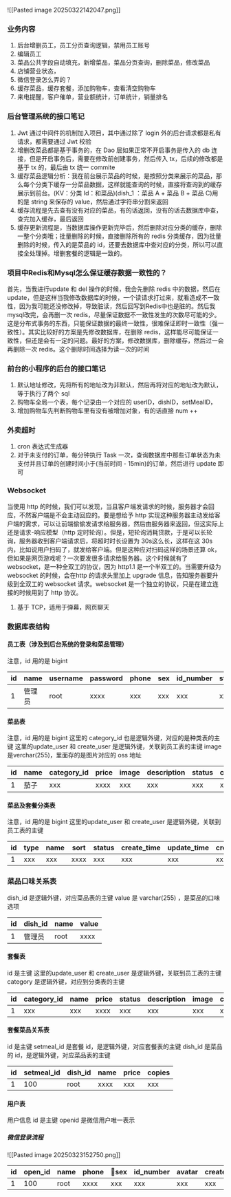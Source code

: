 ![[Pasted image 20250322142047.png]]
### 业务内容
1. 后台增删员工，员工分页查询逻辑，禁用员工账号
2. 编辑员工
3. 菜品公共字段自动填充，新增菜品，菜品分页查询，删除菜品，修改菜品
4. 店铺营业状态，
5. 微信登录怎么弄的？
6. 缓存菜品，缓存套餐，添加购物车，查看清空购物车
7. 来电提醒，客户催单，营业额统计，订单统计，销量排名
### 后台管理系统的接口笔记
1. Jwt 通过中间件的机制加入项目，其中通过除了 login 外的后台请求都是私有请求，都需要通过 Jwt 校验
2. 增删改菜品都是基于事务的，在 Dao 层如果正常不开启事务是传入的 db 连接，但是开启事务后，需要在修改前创建事务，然后传入 tx，后续的修改都是基于 tx 的，最后由 tx 统一 commite
3. 缓存菜品逻辑分析：我在前台展示菜品的时候，是按照分类来展示的菜品，那么每个分类下缓存一分菜品数据，这样就能查询的时候，直接将查询到的缓存展示到前台。(KV：分类 Id：和菜品)(dish_1 ：菜品 A + 菜品 B + 菜品 C)用的是 string 来保存的 value，然后通过字符串分割来返回
4. 缓存流程是先去查有没有对应的菜品，有的话返回，没有的话去数据库中查，查完加入缓存，最后返回
5. 缓存更新流程是，当数据库操作更新完毕后，然后删除对应分类的缓存，删除一整个分类哦；批量删除的时候，直接删除所有的 redis 分类缓存，因为批量删除的时候，传入的是菜品的 id，还要去数据库中查对应的分类，所以可以直接全处理掉。增删套餐的逻辑是一致的。
### 项目中Redis和Mysql怎么保证缓存数据一致性的？
首先，当我进行update 和 del 操作的时候，我会先删除 redis 中的数据，然后在 update，但是这样当我修改数据库的时候，一个读请求打过来，就看造成不一致性，因为我可能还没修改掉，导致脏读，然后回写到Redis中也是脏的。然后我mysql改完，会再删一次 redis，尽量保证数据不一致性发生的次数尽可能的少。这是分布式事务的东西，只能保证数据的最终一致性，很难保证即时一致性（强一致性）。其实比较好的方案是先修改数据库，在删除 redis，这样能尽可能保证一致性，但还是会有一定的问题。最好的方案，修改数据库，删除缓存，然后过一会再删除一次 redis。这个删除时间选择为读一次的时间
### 前台的小程序的后台的接口笔记
1. 默认地址修改，先将所有的地址改为非默认，然后再将对应的地址改为默认，等于执行了两个 sql
2. 购物车全局一个表，每个记录由一个对应的 userID，dishID，setMealID，
3. 增加购物车先判断购物车里有没有被增加对象，有的话直接 num ++
### 外卖超时
1. cron 表达式生成器
2. 对于未支付的订单，每分钟执行 Task 一次，查询数据库中那些订单状态为未支付并且订单的创建时间小于(当前时间 - 15min)的订单，然后进行 update 即可
### Websocket
当使用 http 的时候，我们可以发现，当且客户端发请求的时候，服务器才会回应，不然客户端是不会主动回应的。要是想给予 http 实现这种服务器主动发给客户端的需求，可以让前端偷偷发请求给服务器，然后由服务器来返回，但这实际上还是请求-响应模型（http 定时轮询）。但是，短轮询消耗贷款，于是可以长轮询，服务器收到客户端请求后，将超时时长设置为 30s这么长，这样在这 30s 内，比如说用户扫码了，就发给客户端。但是这种应对扫码这样的场景还算 ok，但如果是网页游戏呢？一次要发很多请求给服务器。这个时候就有了 websocket，是一种全双工的协议，因为 http1.1 是一个半双工的。当需要升级为 websocket 的时候，会在http 的请求头里加上 upgrade 信息，告知服务器要升级到全双工的 websocket 请求。websocket 是一个独立的协议，只是在建立连接的时候用到了 http 协议。
1. 基于 TCP，适用于弹幕，网页聊天
### 数据库表结构
#### 员工表（涉及到后台系统的登录和菜品管理）
注意，id 用的是 bigint

| id  | name | username | password | phone | sex | id_number | status | create_time | update_time | create_time | update_user |
| --- | ---- | -------- | -------- | ----- | --- | --------- | ------ | ----------- | ----------- | ----------- | ----------- |
| 1   | 管理员  | root     | xxxx     | xxx   | xxx | xxx       | xxx    | xxx         |             |             |             |

#### 菜品表
注意，id 用的是 bigint
这里的 category_id 也是逻辑外键，对应的是种类表的主键
这里的update_user 和 create_user 是逻辑外键，关联到员工表的主键
image 是verchar(255)，里面存的是图片对应的 oss 地址

| id  | name | category_id | price | image | description | status | create_time | update_time | create_time | update_user |
| --- | ---- | ----------- | ----- | ----- | ----------- | ------ | ----------- | ----------- | ----------- | ----------- |
| 1   | 茄子   | xxx         | xxxx  | xxx   | xxx         | xxx    | xxx         |             |             |             |
#### 菜品及套餐分类表
注意，id 用的是 bigint
这里的update_user 和 create_user 是逻辑外键，关联到员工表的主键

| id  | type | name | sort | status | create_time | update_time | create_user | update_user |
| --- | ---- | ---- | ---- | ------ | ----------- | ----------- | ----------- | ----------- |
| 1   | xxx  | xxx  | xxxx | xxx    | xxx         | xxx         | xxx         | xxx         |
### 菜品口味关系表
dish_id 是逻辑外键，对应菜品表的主键
value 是 varchar(255) ，是菜品的口味选项

| id  | dish_id | name | value |
| --- | ------- | ---- | ----- |
| 1   | 管理员     | root | xxxx  |
#### 套餐表
id 是主键
这里的update_user 和 create_user 是逻辑外键，关联到员工表的主键
category 是逻辑外键，对应到分类表的主键

| id  | category_id | name | price | status | description | image | create_time | update_time | create_time | update_time |
| --- | ----------- | ---- | ----- | ------ | ----------- | ----- | ----------- | ----------- | ----------- | ----------- |
| 1   | xxx         | xxx  | xxxx  | xxx    | xxx         | xxx   | xxx         | xxx         | xxx         | xxx         |
#### 套餐菜品关系表
id 是主键
setmeal_id 是套餐 id，是逻辑外键，对应套餐表的主键
dish_id 是菜品的 id，是逻辑外键，对应菜品表的主键

| id  | setmeal_id | dish_id | name | price | copies |
| --- | ---------- | ------- | ---- | ----- | ------ |
| 1   | 100        | root    | xxxx | xxx   | xxx    |
#### 用户表
用户信息
id 是主键
openid 是微信用户唯一表示
##### 微信登录流程
![[Pasted image 20250323152750.png]]

| id  | open_id | name | phone | sex | id_number | avatar | create_time |
| --- | ------- | ---- | ----- | ---- | --------- | ------ | ----------- |
| 1   | 100     | root | xxxx  | xxx  | xxx       | xxx    | xxx         |
